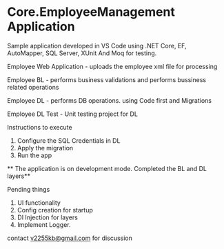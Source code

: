 # Core.EmployeeManagement Application
Sample application developed in  VS Code using .NET Core, EF, AutoMapper, SQL Server, XUnit And Moq for testing.

Employee Web Application - uploads the employee xml file for processing

Employee BL - performs business validations and performs bussiness related operations

Employee DL - performs DB operations. using Code first and Migrations 

Employee DL Test - Unit testing project for DL

Instructions to execute
1. Configure the SQL Credentials in DL
2. Apply the migration
3. Run the app

** The application is on development mode. Completed the BL and DL layers**

Pending things
1. UI functionality
2. Config creation for startup
3. DI Injection for layers
4. Implement Logger.

contact  v2255kb@gmail.com for discussion 
